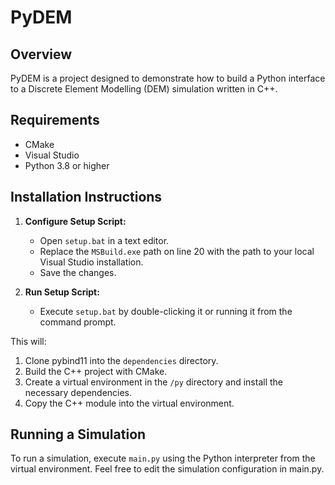 # PyDEM

## Overview
PyDEM is a project designed to demonstrate how to build a Python interface to a Discrete Element Modelling (DEM) simulation written in C++.

## Requirements
- CMake
- Visual Studio
- Python 3.8 or higher

## Installation Instructions

1. **Configure Setup Script:**
   - Open `setup.bat` in a text editor.
   - Replace the `MSBuild.exe` path on line 20 with the path to your local Visual Studio installation.
   - Save the changes.

2. **Run Setup Script:**
   - Execute `setup.bat` by double-clicking it or running it from the command prompt.

This will:
1. Clone pybind11 into the `dependencies` directory.
2. Build the C++ project with CMake.
3. Create a virtual environment in the `/py` directory and install the necessary dependencies.
4. Copy the C++ module into the virtual environment.

## Running a Simulation
To run a simulation, execute `main.py` using the Python interpreter from the virtual environment. Feel free to edit the simulation configuration in main.py.
